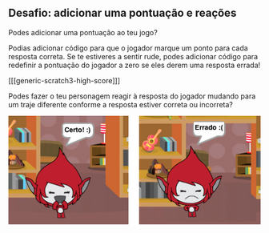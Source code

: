 ## Desafio: adicionar uma pontuação e reações

Podes adicionar uma pontuação ao teu jogo?

Podias adicionar código para que o jogador marque um ponto para cada resposta correta. Se te estiveres a sentir rude, podes adicionar código para redefinir a pontuação do jogador a zero se eles derem uma resposta errada!

[[[generic-scratch3-high-score]]]

Podes fazer o teu personagem reagir à resposta do jogador mudando para um traje diferente conforme a resposta estiver correta ou incorreta?

![captura de ecrã](images/brain-costume.png)